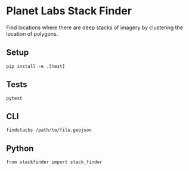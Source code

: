 # Planet Labs Stack Finder #

Find locations where there are deep stacks of imagery by clustering the location of polygons. 

## Setup ##
`pip install -e .[test]`

## Tests ##
`pytest`

## CLI ##
`findstacks /path/to/file.geojson` 

## Python ##
```
from stackfinder import stack_finder
```

